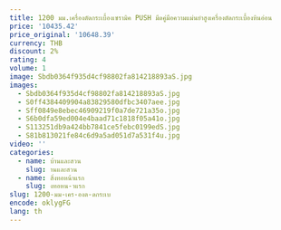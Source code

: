 ```yaml
---
title: 1200 มม.เครื่องตัดกระเบื้องเซรามิค PUSH มีดคู่มือความแม่นยําสูงเครื่องตัดกระเบื้องหินอ่อน
price: '10435.42'
price_original: '10648.39'
currency: THB
discount: 2%
rating: 4
volume: 1
image: Sbdb0364f935d4cf98802fa814218893aS.jpg
images:
  - Sbdb0364f935d4cf98802fa814218893aS.jpg
  - S0ff4384409904a83829580dfbc3407aee.jpg
  - Sff0849e8ebec46909219f0a7de721a35o.jpg
  - S6b0dfa59ed004e4baad71c1818f05a41o.jpg
  - S113251db9a424bb7841ce5febc0199edS.jpg
  - S81b813021fe84c6d9a5ad051d7a531f4u.jpg
video: ''
categories:
  - name: บ้านและสวน
    slug: านและสวน
  - name: สิ่งทอหน้าแรก
    slug: งทอหน-าแรก
slug: 1200-มม-เคร-องต-ดกระเบ
encode: oklygFG
lang: th
---
```

  
